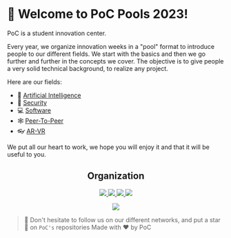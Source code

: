 # 👋 Welcome to PoC Pools 2023!

PoC is a student innovation center.

Every year, we organize innovation weeks in a "pool" format to introduce people to our different fields. We start with the basics and then we go further and further in the concepts we cover. The objective is to give people a very solid technical background, to realize any project.

Here are our fields:
- 🧠 [Artificial Intelligence](./Artificial%20Intelligence/)
- 🔑 [Security](./Security/)
- 💻 [Software](./Software/)
- 🕸️ [Peer-To-Peer](./P2P/)
- 👓 [AR-VR](./AR-VR/)

We put all our heart to work, we hope you will enjoy it and that it will be useful to you.

<h2 align=center>
Organization
</h2>

<p align='center'>
    <a href="https://www.linkedin.com/company/pocinnovation/mycompany/">
        <img src="https://img.shields.io/badge/LinkedIn-0077B5?style=for-the-badge&logo=linkedin&logoColor=white">
    </a>
    <a href="https://www.instagram.com/pocinnovation/">
        <img src="https://img.shields.io/badge/Instagram-E4405F?style=for-the-badge&logo=instagram&logoColor=white">
    </a>
    <a href="https://twitter.com/PoCInnovation">
        <img src="https://img.shields.io/badge/Twitter-1DA1F2?style=for-the-badge&logo=twitter&logoColor=white">
    </a>
    <a href="https://discord.com/invite/Yqq2ADGDS7">
        <img src="https://img.shields.io/badge/Discord-7289DA?style=for-the-badge&logo=discord&logoColor=white">
    </a>
</p>
<p align=center>
    <a href="https://www.poc-innovation.fr/">
        <img src="https://img.shields.io/badge/WebSite-1a2b6d?style=for-the-badge&logo=GitHub Sponsors&logoColor=white">
    </a>
</p>

> 🚀 Don't hesitate to follow us on our different networks, and put a star 🌟 on `PoC's` repositories
> Made with ❤️ by PoC
